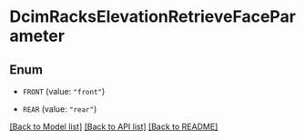 # DcimRacksElevationRetrieveFaceParameter

## Enum


* `FRONT` (value: `"front"`)

* `REAR` (value: `"rear"`)


[[Back to Model list]](../README.md#documentation-for-models) [[Back to API list]](../README.md#documentation-for-api-endpoints) [[Back to README]](../README.md)


